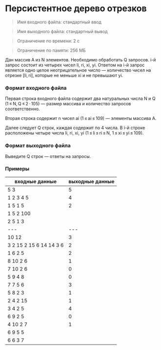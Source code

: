# Персистентное дерево отрезков

> Имя входного файла: стандартный ввод

> Имя выходного файла: стандартный вывод

> Ограничение по времени: 2 с

> Ограничение по памяти: 256 МБ

Дан массив A из N элементов. Необходимо обработать Q запросов. i-й запрос состоит из четырех чисел li, ri, xi, yi. Ответом на i-й запрос является одно целое неотрицательное число — количество чисел на отрезке [li, ri], которые не меньше xi и не превышают yi.

### Формат входного файла

Первая строка входного файла содержит два натуральных числа N и Q (1 ≤ N, Q ≤ 2 ⋅ 105) — размер массива и количество запросов соответственно.

Вторая строка содержит n чисел ai (1 ≤ ai ≤ 109) — элементы массива A.

Далее следует Q строк, каждая содержит по 4 числа. В i-й строке расположены четыре числа li, ri, xi, yi (1 ≤ li ≤ ri ≤ N, 1 ≤ xi ≤ yi ≤ 109).

### Формат выходного файла

Выведите Q строк — ответы на запросы.

### Примеры

|входные данные|выходные данные|
|---|---|
|5 3|5|
|1 2 3 4 5|4|
|1 5 1 5|2|
|1 5 2 100|
|2 5 1 3|
|---|---|
|10 12|3|
|3 2 15 2 15 6 14 14 3 6|2|
|1 6 2 5|2|
|8 10 2 6|1|
|7 10 2 6|0|
|5 9 4 8|0|
|7 7 5 6|3|
|5 8 2 3|1|
|2 4 2 15|1|
|3 4 2 5|4|
|6 9 2 5|0|
|4 10 2 7|1|
|6 9 5 5|
|6 6 3 7|
